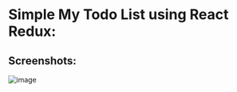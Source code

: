 # Simple My Todo List using React Redux:

## Screenshots:

![image](https://github.com/SeyaPrakash/My_Todo_List_2/assets/127505745/f96fc5b1-ffb8-4b0a-9cd2-411660ab2f54)
